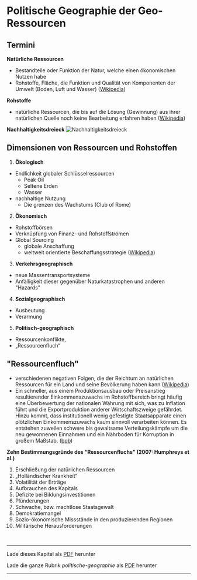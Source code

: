 # Politische Geographie der Geo-Ressourcen

## Termini

**Natürliche Ressourcen**
- Bestandteile oder Funktion der Natur, welche einen ökonomischen Nutzen habe
- Rohstoffe, Fläche, die Funktion und Qualität von Komponenten der Umwelt (Boden, Luft und Wasser) ([Wikipedia](https://de.wikipedia.org/wiki/Nat%C3%BCrliche_Ressource))

**Rohstoffe**
- natürliche Ressourcen, die bis auf die Lösung (Gewinnung) aus ihrer natürlichen Quelle noch keine Bearbeitung erfahren haben ([Wikipedia](https://de.wikipedia.org/wiki/Rohstoff))

**Nachhaltigkeitsdreieck**
![Nachhaltigkeitsdreieck](https://upload.wikimedia.org/wikipedia/commons/3/3d/Developpement_durable_de.svg)

## Dimensionen von Ressourcen und Rohstoffen

1. **Ökologisch**
  - Endlichkeit globaler Schlüsselressourcen
    - Peak Oil
    - Seltene Erden
    - Wasser
  - nachhaltige Nutzung
    - Die grenzen des Wachstums (Club of Rome)
2. **Ökonomisch**
  - Rohstoffbörsen
  - Verknüpfung von Finanz- und Rohstoffströmen
  - Global Sourcing
    - globale Anschaffung
    - weltweit orientierte Beschaffungsstrategie ([Wikipedia](https://de.wikipedia.org/wiki/Global_Sourcing))
3. **Verkehrsgeographisch**
  - neue Massentransportsysteme
  - Anfälligkeit dieser gegenüber Naturkatastrophen und anderen "Hazards"
4. **Sozialgeographisch**
  - Ausbeutung
  - Verarmung
5. **Politisch-geographisch**
  - Ressourcenkonflikte,
  - „Ressourcenfluch“


## "Ressourcenfluch"

- verschiedenen negativen Folgen, die der Reichtum an natürlichen Ressourcen für ein Land und seine Bevölkerung haben kann ([Wikipedia](https://de.wikipedia.org/wiki/Ressourcenfluch))
- Ein schneller, aus einem Produktionsausbau oder Preisanstieg resultierender Einkommenszuwachs im Rohstoffbereich bringt häufig eine Überbewertung der nationalen Währung mit sich, was zu Inflation führt und die Exportproduktion anderer Wirtschaftszweige gefährdet. Hinzu kommt, dass institutionell wenig gefestigte Staatsapparate einen plötzlichen Einkommenszuwachs kaum sinnvoll verarbeiten können. Es entstehen zuweilen schwere bis gewaltsame Verteilungskämpfe um die neu gewonnenen Einnahmen und ein Nährboden für Korruption in großem Maßstab. ([bpb](http://www.bpb.de/internationales/afrika/afrika/58972/rohstoffe-fuer-den-export?p=all))

**Zehn Bestimmungsgründe des “Ressourcenfluchs” (2007: Humphreys et al.)**
1. Erschließung der natürlichen Ressourcen
2. „Holländischer Krankheit“
3. Volatilität der Erträge
4. Aufbrauchen des Kapitals
5. Defizite bei Bildungsinvestitionen
6. Plünderungen
7. Schwache, bzw. machtlose Staatsgewalt
8. Demokratiemangel
9. Sozio-ökonomische Missstände in den produzierenden Regionen
10. Militärische Herausforderungen

<br/>

------

Lade dieses Kapitel als [PDF](http://kollektive-geographie-heidelberg.de/politische-geographie/08-geo-ressourcen.pdf) herunter

Lade die ganze Rubrik *politische-geographie* als [PDF](http://kollektive-geographie-heidelberg.de/politische-geographie/politische-geographie.pdf) herunter

------
